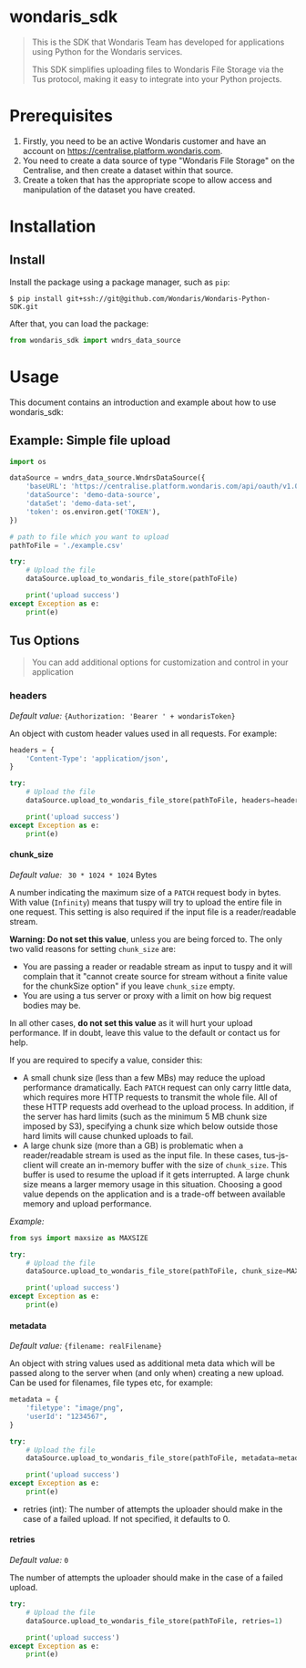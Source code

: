 # wondaris_sdk
> This is the SDK that Wondaris Team has developed for applications using Python for the Wondaris services.
> 
> This SDK simplifies uploading files to Wondaris File Storage via the Tus protocol, making it easy to integrate into your Python projects.

# Prerequisites

1. Firstly, you need to be an active Wondaris customer and have an account on https://centralise.platform.wondaris.com.
2. You need to create a data source of type "Wondaris File Storage" on the Centralise, and then create a dataset within that source.
3. Create a token that has the appropriate scope to allow access and manipulation of the dataset you have created.

# Installation

## Install

Install the package using a package manager, such as `pip`:

```
$ pip install git+ssh://git@github.com/Wondaris/Wondaris-Python-SDK.git
```

After that, you can load the package:

```python
from wondaris_sdk import wndrs_data_source
```

# Usage

This document contains an introduction and example about how to use wondaris_sdk:

## Example: Simple file upload
```python
import os

dataSource = wndrs_data_source.WndrsDataSource({
    'baseURL': 'https://centralise.platform.wondaris.com/api/oauth/v1.0/gcs',
    'dataSource': 'demo-data-source',
    'dataSet': 'demo-data-set',
    'token': os.environ.get('TOKEN'),
})

# path to file which you want to upload
pathToFile = './example.csv'

try:
    # Upload the file
    dataSource.upload_to_wondaris_file_store(pathToFile)

    print('upload success')
except Exception as e:
    print(e)
```

## Tus Options
> You can add additional options for customization and control in your application

### headers

_Default value:_ `{Authorization: 'Bearer ' + wondarisToken}`

An object with custom header values used in all requests. For example:

```python
headers = {
    'Content-Type': 'application/json',
}

try:
    # Upload the file
    dataSource.upload_to_wondaris_file_store(pathToFile, headers=headers)

    print('upload success')
except Exception as e:
    print(e)
```

#### chunk_size

_Default value:_ ` 30 * 1024 * 1024` Bytes

A number indicating the maximum size of a `PATCH` request body in bytes. With value (`Infinity`) means that tuspy will try to upload the entire file in one request. This setting is also required if the input file is a reader/readable stream.

**Warning:** **Do not set this value**, unless you are being forced to. The only two valid reasons for setting `chunk_size` are:

- You are passing a reader or readable stream as input to tuspy and it will complain that it "cannot create source for stream without a finite value for the chunkSize option" if you leave `chunk_size` empty.
- You are using a tus server or proxy with a limit on how big request bodies may be.

In all other cases, **do not set this value** as it will hurt your upload performance. If in doubt, leave this value to the default or contact us for help.

If you are required to specify a value, consider this:

- A small chunk size (less than a few MBs) may reduce the upload performance dramatically. Each `PATCH` request can only carry little data, which requires more HTTP requests to transmit the whole file. All of these HTTP requests add overhead to the upload process. In addition, if the server has hard limits (such as the minimum 5 MB chunk size imposed by S3), specifying a chunk size which below outside those hard limits will cause chunked uploads to fail.
- A large chunk size (more than a GB) is problematic when a reader/readable stream is used as the input file. In these cases, tus-js-client will create an in-memory buffer with the size of `chunk_size`. This buffer is used to resume the upload if it gets interrupted. A large chunk size means a larger memory usage in this situation. Choosing a good value depends on the application and is a trade-off between available memory and upload performance.

_Example:_
```python
from sys import maxsize as MAXSIZE

try:
    # Upload the file
    dataSource.upload_to_wondaris_file_store(pathToFile, chunk_size=MAXSIZE)

    print('upload success')
except Exception as e:
    print(e)
```

#### metadata

_Default value:_ `{filename: realFilename}`

An object with string values used as additional meta data which will be passed along to the server when (and only when) creating a new upload. Can be used for filenames, file types etc, for example:

```python
metadata = {
    'filetype': "image/png",
    'userId': "1234567",
}

try:
    # Upload the file
    dataSource.upload_to_wondaris_file_store(pathToFile, metadata=metadata)

    print('upload success')
except Exception as e:
    print(e)
```

  - retries (int):
            The number of attempts the uploader should make in the case of a failed upload.
            If not specified, it defaults to 0.

#### retries

_Default value:_ `0`

The number of attempts the uploader should make in the case of a failed upload.


```python
try:
    # Upload the file
    dataSource.upload_to_wondaris_file_store(pathToFile, retries=1)

    print('upload success')
except Exception as e:
    print(e)
```
